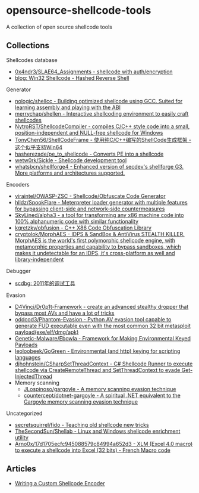 # opensource-shellcode-tools

A collection of open source shellcode tools

## Collections

Shellcodes database

* [0x4ndr3/SLAE64_Assignments - shellcode with auth/encryption](https://gitlab.com/0x4ndr3/SLAE64_Assignments)
* [blog: Win32 Shellcode - Hashed Reverse Shell](https://blackcloud.me/Win32-shellcode-hashed/)

Generator

* [nologic/shellcc - Building optimized shellcode using GCC. Suited for learning assembly and playing with the ABI](https://github.com/nologic/shellcc)
* [merrychap/shellen - Interactive shellcoding environment to easily craft shellcodes](https://github.com/merrychap/shellen)
* [NytroRST/ShellcodeCompiler - compiles C/C++ style code into a small, position-independent and NULL-free shellcode for Windows](https://github.com/NytroRST/ShellcodeCompiler)
* [TonyChen56/ShellCodeFrame - 使用纯C/C++编写的ShellCode生成框架 - 这个似乎支持Win64](https://github.com/TonyChen56/ShellCodeFrame)
* [hasherezade/pe_to_shellcode - Converts PE into a shellcode](https://github.com/hasherezade/pe_to_shellcode)
* [wetw0rk/Sickle - Shellcode development tool](https://github.com/wetw0rk/Sickle)
* [whatsbcn/shellforge4 - Enhanced version of secdev's shellforge G3. More platforms and architectures supported.](https://github.com/whatsbcn/shellforge4)

Encoders

* [viraintel/OWASP-ZSC - Shellcode/Obfuscate Code Generator](https://github.com/viraintel/OWASP-ZSC)
* [hlldz/SpookFlare - Meterpreter loader generator with multiple features for bypassing client-side and network-side countermeasures](https://github.com/hlldz/SpookFlare)
* [SkyLined/alpha3 - a tool for transforming any x86 machine code into 100% alphanumeric code with similar functionality](https://github.com/SkyLined/alpha3)
* [kgretzky/obfusion - C++ X86 Code Obfuscation Library](https://github.com/kgretzky/obfusion)
* [cryptolok/MorphAES - IDPS & SandBox & AntiVirus STEALTH KILLER. MorphAES is the world's first polymorphic shellcode engine, with metamorphic properties and capability to bypass sandboxes, which makes it undetectable for an IDPS, it's cross-platform as well and library-independent](https://github.com/cryptolok/MorphAES)

Debugger

* [scdbg: 2011年的调试工具](http://sandsprite.com/blogs/index.php?uid=7&pid=152)

Evasion

* [D4Vinci/Dr0p1t-Framework - create an advanced stealthy dropper that bypass most AVs and have a lot of tricks](https://github.com/D4Vinci/Dr0p1t-Framework)
* [oddcod3/Phantom-Evasion - Python AV evasion tool capable to generate FUD executable even with the most common 32 bit metasploit payload(exe/elf/dmg/apk)](https://github.com/oddcod3/Phantom-Evasion)
* [Genetic-Malware/Ebowla - Framework for Making Environmental Keyed Payloads](https://github.com/Genetic-Malware/Ebowla)
* [leoloobeek/GoGreen - Environmental (and http) keying for scripting languages](https://github.com/leoloobeek/GoGreen)
* [djhohnstein/CSharpSetThreadContext - C# Shellcode Runner to execute shellcode via CreateRemoteThread and SetThreadContext to evade Get-InjectedThread](https://github.com/djhohnstein/CSharpSetThreadContext)
* Memory scanning
  * [JLospinoso/gargoyle - A memory scanning evasion technique](https://github.com/JLospinoso/gargoyle)
  * [countercept/dotnet-gargoyle - A spiritual .NET equivalent to the Gargoyle memory scanning evasion technique](https://github.com/countercept/dotnet-gargoyle)

Uncategorized

* [secretsquirrel/fido - Teaching old shellcode new tricks](https://github.com/secretsquirrel/fido)
* [TheSecondSun/Shellab - Linux and Windows shellcode enrichment utility](https://github.com/TheSecondSun/Shellab)
* [Arno0x/17d1705ecfc945088579c84994a652d3 - XLM (Excel 4.0 macro) to execute a shellcode into Excel (32 bits) - French Macro code](https://gist.github.com/Arno0x/17d1705ecfc945088579c84994a652d3)

## Articles

* [Writing a Custom Shellcode Encoder](https://medium.com/syscall59/writing-a-custom-shellcode-encoder-31816e767611)




